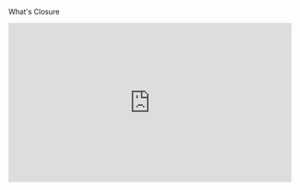 What's Closure

<iframe width="560" height="315" src="https://www.youtube.com/embed/jHd0FczIjAE" frameborder="0" allowfullscreen></iframe>
